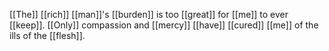 [[The]] [[rich]] [[man]]'s [[burden]] is too [[great]] for [[me]] to ever [[keep]]. [[Only]] compassion and [[mercy]] [[have]] [[cured]] [[me]] of the ills of the [[flesh]].